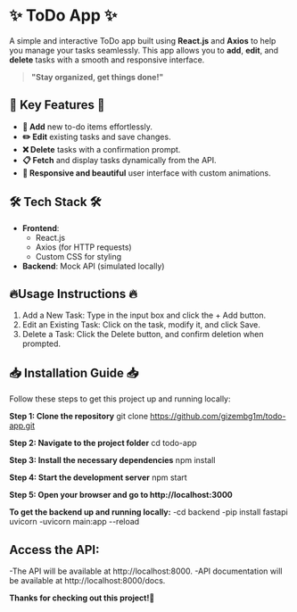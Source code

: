 # ✨ **ToDo App** ✨

A simple and interactive ToDo app built using **React.js** and **Axios** to help you manage your tasks seamlessly. This app allows you to **add**, **edit**, and **delete** tasks with a smooth and responsive interface.

> **"Stay organized, get things done!"**

## 🌟 **Key Features** 🌟

- **📝 Add** new to-do items effortlessly.
- **✏️ Edit** existing tasks and save changes.
- **❌ Delete** tasks with a confirmation prompt.
- **📋 Fetch** and display tasks dynamically from the API.
- **🎨 Responsive and beautiful** user interface with custom animations.

## 🛠️ **Tech Stack** 🛠️

- **Frontend**: 
  - React.js
  - Axios (for HTTP requests)
  - Custom CSS for styling
- **Backend**: Mock API (simulated locally)

## 🔥**Usage Instructions** 🔥
 1. Add a New Task: Type in the input box and click the + Add button.
 2. Edit an Existing Task: Click on the task, modify it, and click Save.
 3. Delete a Task: Click the Delete button, and confirm deletion when prompted.

  
## 📥 **Installation Guide** 📥
Follow these steps to get this project up and running locally:

**Step 1: Clone the repository**
git clone https://github.com/gizembg1m/todo-app.git

**Step 2: Navigate to the project folder**
cd todo-app

**Step 3: Install the necessary dependencies**
npm install

**Step 4: Start the development server**
npm start

**Step 5: Open your browser and go to http://localhost:3000**

**To get the backend up and running locally:**
-cd backend
-pip install fastapi uvicorn
-uvicorn main:app --reload

## **Access the API:**
-The API will be available at http://localhost:8000.
-API documentation will be available at http://localhost:8000/docs.

**Thanks for checking out this project!🚀**



